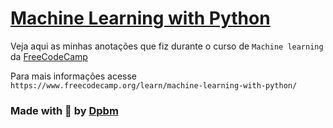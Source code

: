 # [Machine Learning with Python](https://www.freecodecamp.org/learn/machine-learning-with-python/)

Veja aqui as minhas anotações que fiz durante o curso de `Machine learning` da [FreeCodeCamp](https://www.freecodecamp.org/)

Para mais informações acesse `https://www.freecodecamp.org/learn/machine-learning-with-python/`

### Made with 🥰 by [Dpbm](https://github.com/Dpbm)
